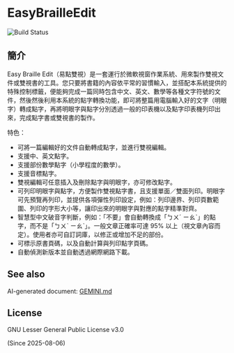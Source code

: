 # EasyBrailleEdit

![Build Status](https://github.com/huanlin/text-to-braille/actions/workflows/dotnet-desktop.yml/badge.svg)

## 簡介

Easy Braille Edit（易點雙視）是一套運行於微軟視窗作業系統、用來製作雙視文件或雙視書的工具。您只要將書籍的內容依平常的習慣輸入，並搭配本系統提供的特殊控制標籤，便能夠完成一篇同時包含中文、英文、數學等各種文字符號的文件，然後然後利用本系統的點字轉換功能，即可將整篇用電腦輸入好的文字（明眼字）轉成點字，再將明眼字與點字分別透過一般的印表機以及點字印表機列印出來，完成點字書或雙視書的製作。

特色：

* 可將一篇編輯好的文件自動轉成點字，並進行雙視編輯。
* 支援中、英文點字。
* 支援部份數學點字（小學程度的數學）。
* 支援音標點字。
* 雙視編輯可任意插入及刪除點字與明眼字，亦可修改點字。
* 可列印明眼字與點字，方便製作雙視點字書，且支援單面／雙面列印。明眼字可先預覽再列印，並提供各項彈性列印設定，例如：列印邊界、列印頁數範圍、列印的字形大小等，讓印出來的明眼字與對應的點字精準對齊。 
* 智慧型中文破音字判斷，例如：「不要」會自動轉換成「ㄅㄨˊ ㄧㄠˋ」的點字，而不是「ㄅㄨˋ ㄧㄠˋ」。一般文章正確率可達 95% 以上（視文章內容而定）。使用者亦可自訂詞庫，以修正或增加不足的部份。
* 可標示原書頁碼，以及自動計算與列印點字頁碼。
* 自動偵測新版本並自動透過網際網路下載。


## See also

AI-generated document: [GEMINI.md](Source/EasyBrailleEditApp/GEMINI.md)

## License

GNU Lesser General Public License v3.0

(Since 2025-08-06)